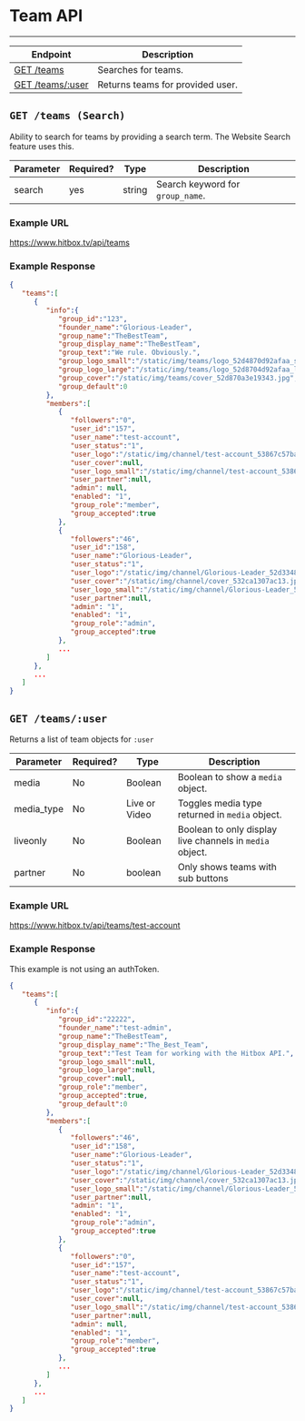 # Team API
***

| Endpoint | Description |
| ---- | --------------- |
| [GET /teams](/team/teams.md#get-teams-search) | Searches for teams. |
| [GET /teams/:user](/team/teams.md#get-teamsuser) | Returns teams for provided user. |

## `GET /teams (Search)`

Ability to search for teams by providing a search term. The Website Search feature uses this.

| Parameter | Required? | Type | Description |
| ---- | ----- | ---- | ----- |
| search | yes | string | Search keyword for `group_name`. | 

### Example URL

https://www.hitbox.tv/api/teams

### Example Response 

```json
{
   "teams":[
      {
         "info":{
            "group_id":"123",
            "founder_name":"Glorious-Leader",
            "group_name":"TheBestTeam",
            "group_display_name":"TheBestTeam",
            "group_text":"We rule. Obviously.",
            "group_logo_small":"/static/img/teams/logo_52d4870d92afaa_small.jpg",
            "group_logo_large":"/static/img/teams/logo_52d8704d92afaa_large.jpg",
            "group_cover":"/static/img/teams/cover_52d870a3e19343.jpg",
            "group_default":0
         },
         "members":[
            {
               "followers":"0",
               "user_id":"157",
               "user_name":"test-account",
               "user_status":"1",
               "user_logo":"/static/img/channel/test-account_53867c57ba993_large.jpg",               
               "user_cover":null,
               "user_logo_small":"/static/img/channel/test-account_53867c57ba993_small.jpg",
               "user_partner":null,
               "admin": null,
               "enabled": "1",
               "group_role":"member",
               "group_accepted":true
            },
            {
               "followers":"46",
               "user_id":"158",
               "user_name":"Glorious-Leader",
               "user_status":"1",
               "user_logo":"/static/img/channel/Glorious-Leader_52d334823811d_large.png",
               "user_cover":"/static/img/channel/cover_532ca1307ac13.jpg",
               "user_logo_small":"/static/img/channel/Glorious-Leader_52d334823811d_small.png",
               "user_partner":null,
               "admin": "1",
               "enabled": "1",
               "group_role":"admin",
               "group_accepted":true
            },
            ...
         ]
      },
      ...
   ]
}
```
## `GET /teams/:user`

Returns a list of team objects for `:user`

| Parameter | Required? | Type | Description |
| ---- | ----- | ---- | ----- |
| media | No | Boolean | Boolean to show a `media` object. |
| media_type | No | Live or Video | Toggles media type returned in `media` object. |
| liveonly | No | Boolean | Boolean to only display live channels in `media` object. | 
| partner | No | boolean | Only shows teams with sub buttons |

### Example URL

https://www.hitbox.tv/api/teams/test-account

### Example Response 

This example is not using an authToken.
```json
{
   "teams":[
      {
         "info":{
            "group_id":"22222",
            "founder_name":"test-admin",
            "group_name":"TheBestTeam",
            "group_display_name":"The_Best_Team",
            "group_text":"Test Team for working with the Hitbox API.",
            "group_logo_small":null,
            "group_logo_large":null,
            "group_cover":null,
            "group_role":"member",
            "group_accepted":true,
            "group_default":0
         },
         "members":[
            {
               "followers":"46",
               "user_id":"158",
               "user_name":"Glorious-Leader",
               "user_status":"1",
               "user_logo":"/static/img/channel/Glorious-Leader_52d334823811d_large.png",
               "user_cover":"/static/img/channel/cover_532ca1307ac13.jpg",
               "user_logo_small":"/static/img/channel/Glorious-Leader_52d334823811d_small.png",
               "user_partner":null,
               "admin": "1",
               "enabled": "1",
               "group_role":"admin",
               "group_accepted":true
            },
            {
               "followers":"0",
               "user_id":"157",
               "user_name":"test-account",
               "user_status":"1",
               "user_logo":"/static/img/channel/test-account_53867c57ba993_large.jpg",               
               "user_cover":null,
               "user_logo_small":"/static/img/channel/test-account_53867c57ba993_small.jpg",
               "user_partner":null,
               "admin": null,
               "enabled": "1",
               "group_role":"member",
               "group_accepted":true
            },
            ...
         ]
      },
      ...
   ]
}
```
